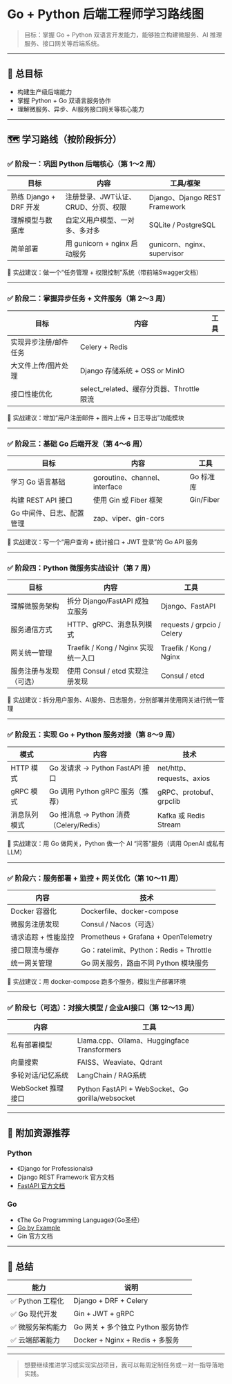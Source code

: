 # Go + Python 后端工程师学习路线图

> 目标：掌握 Go + Python 双语言开发能力，能够独立构建微服务、AI 推理服务、接口网关等后端系统。

---

## 🎯 总目标
- 构建生产级后端能力
- 掌握 Python + Go 双语言服务协作
- 理解微服务、异步、AI服务接口网关等核心能力

---

## 🗺️ 学习路线（按阶段拆分）

### ✅ 阶段一：巩固 Python 后端核心（第 1～2 周）

| 目标 | 内容 | 工具/框架 |
|------|------|-----------|
| 熟练 Django + DRF 开发 | 注册登录、JWT认证、CRUD、分页、权限 | Django、Django REST Framework |
| 理解模型与数据库 | 自定义用户模型、一对多、多对多 | SQLite / PostgreSQL |
| 简单部署 | 用 gunicorn + nginx 启动服务 | gunicorn、nginx、supervisor |

🔧 实战建议：做一个“任务管理 + 权限控制”系统（带前端Swagger文档）

---

### ✅ 阶段二：掌握异步任务 + 文件服务（第 2～3 周）

| 目标 | 内容 | 工具 |
|------|------|------|
| 实现异步注册/邮件任务 | Celery + Redis |
| 大文件上传/图片处理 | Django 存储系统 + OSS or MinIO |
| 接口性能优化 | select_related、缓存分页器、Throttle限流 |

🔧 实战建议：增加“用户注册邮件 + 图片上传 + 日志导出”功能模块

---

### ✅ 阶段三：基础 Go 后端开发（第 4～6 周）

| 目标 | 内容 | 工具 |
|------|------|------|
| 学习 Go 语言基础 | goroutine、channel、interface | Go 标准库 |
| 构建 REST API 接口 | 使用 Gin 或 Fiber 框架 | Gin/Fiber |
| Go 中间件、日志、配置管理 | zap、viper、gin-cors |

🔧 实战建议：写一个“用户查询 + 统计接口 + JWT 登录”的 Go API 服务

---

### ✅ 阶段四：Python 微服务实战设计（第 7 周）

| 目标 | 内容 | 工具 |
|------|------|------|
| 理解微服务架构 | 拆分 Django/FastAPI 成独立服务 | Django、FastAPI |
| 服务通信方式 | HTTP、gRPC、消息队列模式 | requests / grpcio / Celery |
| 网关统一管理 | Traefik / Kong / Nginx 实现统一入口 | Traefik / Kong / Nginx |
| 服务注册与发现（可选） | 使用 Consul / etcd 实现注册发现 | Consul / etcd |

🔧 实战建议：拆分用户服务、AI服务、日志服务，分别部署并使用网关进行统一管理

---

### ✅ 阶段五：实现 Go + Python 服务对接（第 8～9 周）

| 模式 | 内容 | 技术 |
|------|------|------|
| HTTP 模式 | Go 发请求 → Python FastAPI 接口 | net/http、requests、axios |
| gRPC 模式 | Go 调用 Python gRPC 服务（推荐） | gRPC、protobuf、grpclib |
| 消息队列模式 | Go 推消息 → Python 消费（Celery/Redis） | Kafka 或 Redis Stream |

🔧 实战建议：用 Go 做网关，Python 做一个 AI “问答”服务（调用 OpenAI 或私有 LLM）

---

### ✅ 阶段六：服务部署 + 监控 + 网关优化（第 10～11 周）

| 内容 | 技术 |
|------|------|
| Docker 容器化 | Dockerfile、docker-compose |
| 微服务注册发现 | Consul / Nacos（可选） |
| 请求追踪 + 性能监控 | Prometheus + Grafana + OpenTelemetry |
| 接口限流与缓存 | Go：ratelimit、Python：Redis + Throttle |
| 统一网关管理 | Go 网关服务，路由不同 Python 模块服务 |

🔧 实战建议：用 docker-compose 跑多个服务，模拟生产部署环境

---

### ✅ 阶段七（可选）：对接大模型 / 企业AI接口（第 12～13 周）

| 内容 | 工具 |
|------|------|
| 私有部署模型 | Llama.cpp、Ollama、Huggingface Transformers |
| 向量搜索 | FAISS、Weaviate、Qdrant |
| 多轮对话/记忆系统 | LangChain / RAG系统 |
| WebSocket 推理接口 | Python FastAPI + WebSocket、Go gorilla/websocket |

---

## 📘 附加资源推荐

### Python
- 《Django for Professionals》
- Django REST Framework 官方文档
- [FastAPI 官方文档](https://fastapi.tiangolo.com/)

### Go
- 《The Go Programming Language》（Go圣经）
- [Go by Example](https://gobyexample.com/)
- Gin 官方文档

---

## 🧠 总结

| 能力 | 说明 |
|------|------|
| ✅ Python 工程化 | Django + DRF + Celery |
| ✅ Go 现代开发 | Gin + JWT + gRPC |
| ✅ 微服务架构能力 | Go 网关 + 多个独立 Python 服务协作 |
| ✅ 云端部署能力 | Docker + Nginx + Redis + 多服务 |

---

> 想要继续推进学习或实现实战项目，我可以每周定制任务或一对一指导落地实践。

